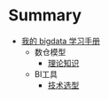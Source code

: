 # Summary

* [我的 bigdata 学习手册](README.md)
    * 数仓模型
        * [理论知识](DW_Model/theory.md)
    * BI工具
        * [技术选型](BI_Tools/technology_selection.md)

